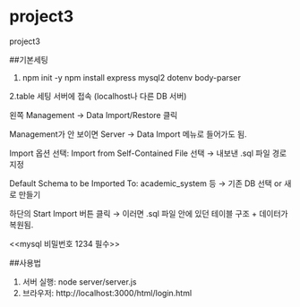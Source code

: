 # project3
project3

##기본세팅
1. npm init -y
npm install express mysql2 dotenv body-parser

2.table 세팅
서버에 접속 (localhost나 다른 DB 서버)

왼쪽 Management → Data Import/Restore 클릭

Management가 안 보이면 Server → Data Import 메뉴로 들어가도 됨.

Import 옵션 선택: Import from Self-Contained File 선택
→ 내보낸 .sql 파일 경로 지정

Default Schema to be Imported To: academic_system 등 → 기존 DB 선택 or 새로 만들기

하단의 Start Import 버튼 클릭
→ 이러면 .sql 파일 안에 있던 테이블 구조 + 데이터가 복원됨.

<<mysql 비밀번호 1234 필수>>

##사용법
1. 서버 실행: node server/server.js
2. 브라우저: http://localhost:3000/html/login.html
